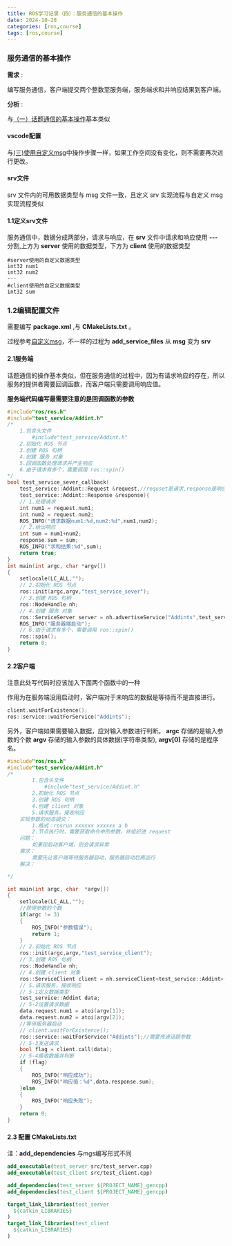 ```yaml
---
title: ROS学习记录（四）：服务通信的基本操作
date: 2024-10-28
categories: [ros,course]
tags: [ros,course]
---
```


### 服务通信的基本操作
__需求__ :

编写服务通信，客户端提交两个整数至服务端，服务端求和并响应结果到客户端。

__分析__ :

与[（一）话题通信的基本操作](https://deity-weird.github.io/posts/ROS%E5%AD%A6%E4%B9%A0%E8%AE%B0%E5%BD%95-%E4%B8%80-%E8%AF%9D%E9%A2%98%E9%80%9A%E4%BF%A1%E7%9A%84%E5%9F%BA%E6%9C%AC%E6%93%8D%E4%BD%9C/)基本类似

#### vscode配置

与[(三)使用自定义msg](https://deity-weird.github.io/posts/ROS%E5%AD%A6%E4%B9%A0%E8%AE%B0%E5%BD%95-%E4%B8%89-%E4%BD%BF%E7%94%A8%E8%87%AA%E5%AE%9A%E4%B9%89msg/)中操作步骤一样，如果工作空间没有变化，则不需要再次进行更改。
#### srv文件

srv 文件内的可用数据类型与 msg 文件一致，且定义 srv 实现流程与自定义 msg 实现流程类似

#### 1.1定义srv文件

服务通信中，数据分成两部分，请求与响应，在 __srv__ 文件中请求和响应使用 __---__ 分割,上方为 __server__ 使用的数据类型，下方为 __client__ 使用的数据类型

```srv
#server使用的自定义数据类型
int32 num1
int32 num2
---
#client使用的自定义数据类型
int32 sum
```
### 1.2编辑配置文件

需要编写 __package.xml__ ,与 __CMakeLists.txt__ 。

过程参考[自定义msg](https://deity-weird.github.io/posts/%E8%87%AA%E5%AE%9A%E4%B9%89%E6%B6%88%E6%81%AF%E7%B1%BB%E5%9E%8B/)，不一样的过程为 __add_service_files__ 从 __msg__ 变为 __srv__


#### 2.1服务端

话题通信的操作基本类似，但在服务通信的过程中，因为有请求响应的存在，所以服务的提供者需要回调函数，而客户端只需要调用响应值。

__服务端代码编写最需要注意的是回调函数的参数__
```cpp
#include"ros/ros.h"
#include"test_service/Addint.h"
/*
    1.包含头文件
        #include"test_service/Addint.h"
    2.初始化 ROS 节点
    3.创建 ROS 句柄
    4.创建 服务 对象
    5.回调函数处理请求并产生响应
    6.由于请求有多个，需要调用 ros::spin()
*/
bool test_service_sever_callback(
    test_service::Addint::Request &request,//requset是请求,response是响应
    test_service::Addint::Response &response){
    // 1.处理请求
    int num1 = request.num1;
    int num2 = request.num2;
    ROS_INFO("请求数据num1:%d,num2:%d",num1,num2);
    // 2.给出响应
    int sum = num1+num2;
    response.sum = sum;
    ROS_INFO("求和结果:%d",sum);
    return true;
}
int main(int argc, char *argv[])
{
    setlocale(LC_ALL,"");
    // 2.初始化 ROS 节点
    ros::init(argc,argv,"test_service_sever");
    // 3.创建 ROS 句柄
    ros::NodeHandle nh;
    // 4.创建 服务 对象
    ros::ServiceServer server = nh.advertiseService("Addints",test_service_sever_callback);
    ROS_INFO("服务器端启动");
    // 6.由于请求有多个，需要调用 ros::spin()
    ros::spin();
    return 0;
}
```
#### 2.2客户端

注意此处写代码时应该加入下面两个函数中的一种

作用为在服务端没用启动时，客户端对于未响应的数据是等待而不是直接进行。
```cpp
client.waitForExistence();
ros::service::waitForService("Addints");
```
另外，客户端如果需要输入数据，应对输入参数进行判断。
__argc__ 存储的是输入参数的个数 __argv__ 存储的输入参数的具体数据(字符串类型), __argv[0]__ 存储的是程序名。

```cpp
#include"ros/ros.h"
#include"test_service/Addint.h"
/*
        1.包含头文件
            #include"test_service/Addint.h"
        2.初始化 ROS 节点
        3.创建 ROS 句柄
        4.创建 client 对象
        5.请求服务，接收响应
    实现参数的动态提交：
        1.格式：rosrun xxxxxx xxxxxx a b
        2.节点执行时，需要获取命令中的参数，并组织进 request
    问题：
        如果现启动客户端，则会请求异常
    需求：
        需要先让客户端等待服务器启动，服务器启动后再运行
    解决：

*/

int main(int argc, char  *argv[])
{
    setlocale(LC_ALL,"");
    //获得参数的个数
    if(argc != 3)
    {
        ROS_INFO("参数错误");
        return 1;
    }
    // 2.初始化 ROS 节点
    ros::init(argc,argv,"test_service_client");
    // 3.创建 ROS 句柄
    ros::NodeHandle nh;
    // 4.创建 client 对象
    ros::ServiceClient client = nh.serviceClient<test_service::Addint>("Addints");
    // 5.请求服务，接收响应
    // 5-1定义数据类型
    test_service::Addint data;
    // 5-2设置请求数据
    data.request.num1 = atoi(argv[1]);
    data.request.num2 = atoi(argv[2]);
    //等待服务器启动
    // client.waitForExistence();
    ros::service::waitForService("Addints");//需要传递话题参数
    // 5-3发送请求
    bool flag = client.call(data);
    // 5-4接收数据并判断
    if (flag)
    {
        ROS_INFO("响应成功");
        ROS_INFO("响应值：%d",data.response.sum);
    }else
    {
        ROS_INFO("响应失败");
    }
    return 0;
}
```

#### 2.3 配置 CMakeLists.txt

注：__add_dependencies__ 与mgs编写形式不同

```cmake
add_executable(test_server src/test_server.cpp)
add_executable(test_client src/test_client.cpp)

add_dependencies(test_server ${PROJECT_NAME}_gencpp)
add_dependencies(test_client ${PROJECT_NAME}_gencpp)

target_link_libraries(test_server
  ${catkin_LIBRARIES}
)
target_link_libraries(test_client
  ${catkin_LIBRARIES}
)
```
